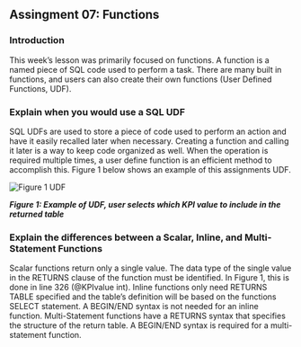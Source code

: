 ## Assingment 07: Functions

### Introduction
This week’s lesson was primarily focused on functions.  A function is a named piece of SQL code used to perform a task.  There are many built in functions, and users can also create their own functions (User Defined Functions, UDF).

### Explain when you would use a SQL UDF
SQL UDFs are used to store a piece of code used to perform an action and have it easily recalled later when necessary.  Creating a function and calling it later is a way to keep code organized as well.  When the operation is required multiple times, a user define function is an efficient method to accomplish this. Figure 1 below shows an example of this assignments UDF.


![Figure 1 UDF](https://user-images.githubusercontent.com/74632205/101220768-4227f600-3654-11eb-9994-b411d33cd9a2.PNG)

***Figure 1: Example of UDF, user selects which KPI value to include in the returned table***

### Explain the differences between a Scalar, Inline, and Multi-Statement Functions

Scalar functions return only a single value.  The data type of the single value in the RETURNS clause of the function must be identified.  In Figure 1, this is done in line 326 (@KPIvalue int).  Inline functions only need RETURNS TABLE specified and the table’s definition will be based on the functions SELECT statement.  A BEGIN/END syntax is not needed for an inline function.  Multi-Statement functions have a RETURNS syntax that specifies the structure of the return table.  A BEGIN/END syntax is required for a multi-statement function.
